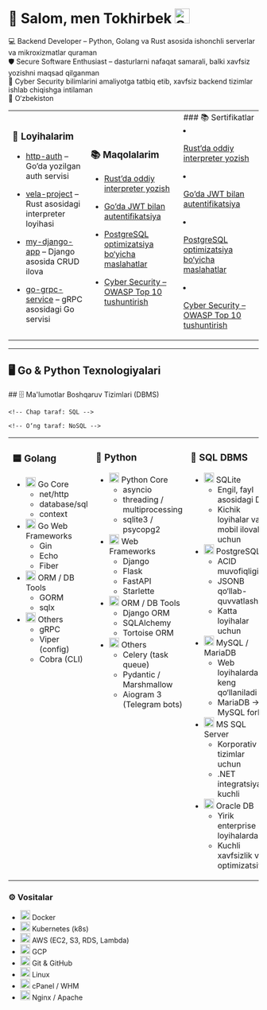 # 👋 Salom, men Tokhirbek <img src="https://media.giphy.com/media/3o7aCTfyhYawdOXcFW/giphy.gif" width="30" title="Server"/>

💻 Backend Developer – Python, Golang va Rust asosida ishonchli serverlar va mikroxizmatlar quraman  
🛡 Secure Software Enthusiast – dasturlarni nafaqat samarali, balki xavfsiz yozishni maqsad qilganman  
🚀 Cyber Security bilimlarini amaliyotga tatbiq etib, xavfsiz backend tizimlar ishlab chiqishga intilaman  
📍 O‘zbekiston  


<table>
  <tr>
    <td>

### 📂 Loyihalarim
- [http-auth](https://github.com/tokhirbek/http-auth) – Go’da yozilgan auth servisi  
- [vela-project](https://github.com/tokhirbek/vela-project) – Rust asosidagi interpreter loyihasi  
- [my-django-app](https://github.com/tokhirbek/my-django-app) – Django asosida CRUD ilova  
- [go-grpc-service](https://github.com/tokhirbek/go-grpc-service) – gRPC asosidagi Go servisi  

    </td>
    <td>

### 📚 Maqolalarim
- [Rust’da oddiy interpreter yozish](https://github.com/tokhirbek/blog/rust-interpreter.md)  
- [Go’da JWT bilan autentifikatsiya](https://github.com/tokhirbek/blog/go-jwt-auth.md)  
- [PostgreSQL optimizatsiya bo‘yicha maslahatlar](https://github.com/tokhirbek/blog/postgres-optimization.md)  
- [Cyber Security – OWASP Top 10 tushuntirish](https://github.com/tokhirbek/blog/owasp-top10.md)  

    </td>
    <td>
      ### 📚 Sertifikatlar
- [Rust’da oddiy interpreter yozish](https://github.com/tokhirbek/blog/rust-interpreter.md)  
- [Go’da JWT bilan autentifikatsiya](https://github.com/tokhirbek/blog/go-jwt-auth.md)  
- [PostgreSQL optimizatsiya bo‘yicha maslahatlar](https://github.com/tokhirbek/blog/postgres-optimization.md)  
- [Cyber Security – OWASP Top 10 tushuntirish](https://github.com/tokhirbek/blog/owasp-top10.md)  

    </td>
  </tr>
</table>

---

## 🖥 Go & Python Texnologiyalari

<table>
  <tr>

  <td valign="top" width="50%">

### 🟦 Golang
<ul>
  <li>
    <img src="https://cdn.jsdelivr.net/gh/devicons/devicon/icons/go/go-original.svg" width="20"/> Go Core
    <ul>
      <li>net/http</li>
      <li>database/sql</li>
      <li>context</li>
    </ul>
  </li>
  <li>
    <img src="https://cdn.jsdelivr.net/gh/devicons/devicon/icons/go/go-original.svg" width="20"/> Go Web Frameworks
    <ul>
      <li>Gin</li>
      <li>Echo</li>
      <li>Fiber</li>
    </ul>
  </li>
  <li>
    <img src="https://cdn.jsdelivr.net/gh/devicons/devicon/icons/go/go-original.svg" width="20"/> ORM / DB Tools
    <ul>
      <li>GORM</li>
      <li>sqlx</li>
    </ul>
  </li>
  <li>
    <img src="https://cdn.jsdelivr.net/gh/devicons/devicon/icons/go/go-original.svg" width="20"/> Others
    <ul>
      <li>gRPC</li>
      <li>Viper (config)</li>
      <li>Cobra (CLI)</li>
    </ul>
  </li>
</ul>

</td>
<td valign="top" width="50%">

### 🐍 Python
<ul>
  <li>
    <img src="https://cdn.jsdelivr.net/gh/devicons/devicon/icons/python/python-original.svg" width="20"/> Python Core
    <ul>
      <li>asyncio</li>
      <li>threading / multiprocessing</li>
      <li>sqlite3 / psycopg2</li>
    </ul>
  </li>
  <li>
    <img src="https://cdn.jsdelivr.net/gh/devicons/devicon/icons/python/python-original.svg" width="20"/> Web Frameworks
    <ul>
      <li>Django</li>
      <li>Flask</li>
      <li>FastAPI</li>
      <li>Starlette</li>
    </ul>
  </li>
  <li>
    <img src="https://cdn.jsdelivr.net/gh/devicons/devicon/icons/python/python-original.svg" width="20"/> ORM / DB Tools
    <ul>
      <li>Django ORM</li>
      <li>SQLAlchemy</li>
      <li>Tortoise ORM</li>
    </ul>
  </li>
  <li>
    <img src="https://cdn.jsdelivr.net/gh/devicons/devicon/icons/python/python-original.svg" width="20"/> Others
    <ul>
      <li>Celery (task queue)</li>
      <li>Pydantic / Marshmallow</li>
      <li>Aiogram 3 (Telegram bots)</li>
    </ul>
  </li>
</ul>

  </td>
## 🗄 Ma'lumotlar Boshqaruv Tizimlari (DBMS)

    <!-- Chap taraf: SQL -->
  <td valign="top" width="50%">

### 🔷 SQL DBMS
<ul>
  <li>
    <img src="https://cdn.jsdelivr.net/gh/devicons/devicon/icons/sqlite/sqlite-original.svg" width="20"/> SQLite
    <ul>
      <li>Engil, fayl asosidagi DB</li>
      <li>Kichik loyihalar va mobil ilovalar uchun</li>
    </ul>
  </li>
  <li>
    <img src="https://cdn.jsdelivr.net/gh/devicons/devicon/icons/postgresql/postgresql-original.svg" width="20"/> PostgreSQL
    <ul>
      <li>ACID muvofiqligi</li>
      <li>JSONB qo‘llab-quvvatlash</li>
      <li>Katta loyihalar uchun</li>
    </ul>
  </li>
  <li>
    <img src="https://cdn.jsdelivr.net/gh/devicons/devicon/icons/mysql/mysql-original.svg" width="20"/> MySQL / MariaDB
    <ul>
      <li>Web loyihalarda keng qo‘llaniladi</li>
      <li>MariaDB → MySQL fork</li>
    </ul>
  </li>
  <li>
    <img src="https://cdn.jsdelivr.net/gh/devicons/devicon/icons/microsoftsqlserver/microsoftsqlserver-plain.svg" width="20"/> MS SQL Server
    <ul>
      <li>Korporativ tizimlar uchun</li>
      <li>.NET integratsiyasi kuchli</li>
    </ul>
  </li>
  <li>
    <img src="https://cdn.jsdelivr.net/gh/devicons/devicon/icons/oracle/oracle-original.svg" width="20"/> Oracle DB
    <ul>
      <li>Yirik enterprise loyihalarda</li>
      <li>Kuchli xavfsizlik va optimizatsiya</li>
    </ul>
  </li>
</ul>

  </td>

    <!-- O‘ng taraf: NoSQL -->
  <td valign="top" width="50%">

### 🟩 NoSQL DBMS
<ul>
  <li>
    <img src="https://cdn.jsdelivr.net/gh/devicons/devicon/icons/mongodb/mongodb-original.svg" width="20"/> MongoDB
    <ul>
      <li>Dokument-yo‘naltirilgan DB</li>
      <li>JSON formatda saqlash</li>
    </ul>
  </li>
  <li>
    <img src="https://cdn.jsdelivr.net/gh/devicons/devicon/icons/redis/redis-original.svg" width="20"/> Redis
    <ul>
      <li>Kesh va real-time ma’lumotlar</li>
      <li>Memory-based</li>
    </ul>
  </li>
  <li>
    <img src="https://cdn.jsdelivr.net/gh/devicons/devicon/icons/cassandra/cassandra-original.svg" width="20"/> Cassandra
    <ul>
      <li>Katta hajmdagi ma’lumotlar uchun</li>
      <li>Distributed architecture</li>
    </ul>
  </li>
  <li>
    <img src="https://cdn.jsdelivr.net/gh/devicons/devicon/icons/firebase/firebase-plain.svg" width="20"/> Firebase Realtime DB / Firestore
    <ul>
      <li>Serverless</li>
      <li>Real-time sync</li>
    </ul>
  </li>
  <li>
    <img src="https://cdn.jsdelivr.net/gh/devicons/devicon/icons/elasticsearch/elasticsearch-original.svg" width="20"/> Elasticsearch
    <ul>
      <li>Qidiruv va analytics</li>
      <li>ELK stack qismi</li>
    </ul>
  </li>
</ul>

  </td>
  </tr>
</table>



### ⚙️ Vositalar
- <img src="https://cdn.jsdelivr.net/gh/devicons/devicon/icons/docker/docker-original.svg" width="20"/> Docker  
- <img src="https://cdn.jsdelivr.net/gh/devicons/devicon/icons/kubernetes/kubernetes-plain.svg" width="20"/> Kubernetes (k8s)  
- <img src="https://cdn.jsdelivr.net/gh/devicons/devicon/icons/amazonwebservices/amazonwebservices-original.svg" width="20"/> AWS (EC2, S3, RDS, Lambda)  
- <img src="https://cdn.jsdelivr.net/gh/devicons/devicon/icons/googlecloud/googlecloud-original.svg" width="20"/> GCP  
- <img src="https://cdn.jsdelivr.net/gh/devicons/devicon/icons/git/git-original.svg" width="20"/> Git & GitHub  
- <img src="https://cdn.jsdelivr.net/gh/devicons/devicon/icons/linux/linux-original.svg" width="20"/> Linux  
- <img src="https://img.icons8.com/color/48/cpanel.png" width="20"/> cPanel / WHM  
- <img src="https://img.icons8.com/color/48/nginx.png" width="20"/> Nginx / Apache  

